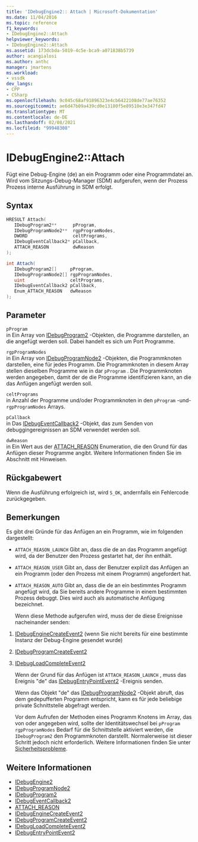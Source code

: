 ```yaml
---
title: 'IDebugEngine2:: Attach | Microsoft-Dokumentation'
ms.date: 11/04/2016
ms.topic: reference
f1_keywords:
- IDebugEngine2::Attach
helpviewer_keywords:
- IDebugEngine2::Attach
ms.assetid: 173dcbda-5019-4c5e-bca9-a071838b5739
author: acangialosi
ms.author: anthc
manager: jmartens
ms.workload:
- vssdk
dev_langs:
- CPP
- CSharp
ms.openlocfilehash: 9c045c68af91896323e4cb6422108de77ae76352
ms.sourcegitcommit: ae6d47b09a439cd0e13180f5e89510e3e347fd47
ms.translationtype: MT
ms.contentlocale: de-DE
ms.lasthandoff: 02/08/2021
ms.locfileid: "99948308"
---
```

# <a name="idebugengine2attach"></a>IDebugEngine2::Attach
Fügt eine Debug-Engine (de) an ein Programm oder eine Programmdatei an. Wird vom Sitzungs-Debug-Manager (SDM) aufgerufen, wenn der Prozess Prozess interne Ausführung in SDM erfolgt.

## <a name="syntax"></a>Syntax

```cpp
HRESULT Attach( 
   IDebugProgram2**      pProgram,
   IDebugProgramNode2**  rgpProgramNodes,
   DWORD                 celtPrograms,
   IDebugEventCallback2* pCallback,
   ATTACH_REASON         dwReason
);
```

```csharp
int Attach( 
   IDebugProgram2[]     pProgram,
   IDebugProgramNode2[] rgpProgramNodes,
   uint                 celtPrograms,
   IDebugEventCallback2 pCallback,
   Enum_ATTACH_REASON   dwReason
);
```

## <a name="parameters"></a>Parameter
`pProgram`\
in Ein Array von [IDebugProgram2](../../../extensibility/debugger/reference/idebugprogram2.md) -Objekten, die Programme darstellen, an die angefügt werden soll. Dabei handelt es sich um Port Programme.

`rgpProgramNodes`\
in Ein Array von [IDebugProgramNode2](../../../extensibility/debugger/reference/idebugprogramnode2.md) -Objekten, die Programmknoten darstellen, eine für jedes Programm. Die Programmknoten in diesem Array stellen dieselben Programme wie in dar `pProgram` . Die Programmknoten werden angegeben, damit der de die Programme identifizieren kann, an die das Anfügen angefügt werden soll.

`celtPrograms`\
in Anzahl der Programme und/oder Programmknoten in den `pProgram` -und- `rgpProgramNodes` Arrays.

`pCallback`\
in Das [IDebugEventCallback2](../../../extensibility/debugger/reference/idebugeventcallback2.md) -Objekt, das zum Senden von debuggingereignissen an SDM verwendet werden soll.

`dwReason`\
in Ein Wert aus der [ATTACH_REASON](../../../extensibility/debugger/reference/attach-reason.md) Enumeration, die den Grund für das Anfügen dieser Programme angibt. Weitere Informationen finden Sie im Abschnitt mit Hinweisen.

## <a name="return-value"></a>Rückgabewert
 Wenn die Ausführung erfolgreich ist, wird `S_OK`, andernfalls ein Fehlercode zurückgegeben.

## <a name="remarks"></a>Bemerkungen
 Es gibt drei Gründe für das Anfügen an ein Programm, wie im folgenden dargestellt:

- `ATTACH_REASON_LAUNCH` Gibt an, dass die de an das Programm angefügt wird, da der Benutzer den Prozess gestartet hat, der ihn enthält.

- `ATTACH_REASON_USER` Gibt an, dass der Benutzer explizit das Anfügen an ein Programm (oder den Prozess mit einem Programm) angefordert hat.

- `ATTACH_REASON_AUTO` Gibt an, dass die de an ein bestimmtes Programm angefügt wird, da Sie bereits andere Programme in einem bestimmten Prozess debuggt. Dies wird auch als automatische Anfügung bezeichnet.

  Wenn diese Methode aufgerufen wird, muss der de diese Ereignisse nacheinander senden:

1. [IDebugEngineCreateEvent2](../../../extensibility/debugger/reference/idebugenginecreateevent2.md) (wenn Sie nicht bereits für eine bestimmte Instanz der Debug-Engine gesendet wurde)

2. [IDebugProgramCreateEvent2](../../../extensibility/debugger/reference/idebugprogramcreateevent2.md)

3. [IDebugLoadCompleteEvent2](../../../extensibility/debugger/reference/idebugloadcompleteevent2.md)

   Wenn der Grund für das Anfügen ist `ATTACH_REASON_LAUNCH` , muss das Ereignis "de" das [IDebugEntryPointEvent2](../../../extensibility/debugger/reference/idebugentrypointevent2.md) -Ereignis senden.

   Wenn das Objekt "de" das [IDebugProgramNode2](../../../extensibility/debugger/reference/idebugprogramnode2.md) -Objekt abruft, das dem gedepufferten Programm entspricht, kann es für jede beliebige private Schnittstelle abgefragt werden.

   Vor dem Aufrufen der Methoden eines Programm Knotens im Array, das von oder angegeben wird, sollte der Identitätswechsel bei `pProgram` `rgpProgramNodes` Bedarf für die Schnittstelle aktiviert werden, die `IDebugProgram2` den Programmknoten darstellt. Normalerweise ist dieser Schritt jedoch nicht erforderlich. Weitere Informationen finden Sie unter [Sicherheitsprobleme](../../../extensibility/debugger/security-issues.md).

## <a name="see-also"></a>Weitere Informationen
- [IDebugEngine2](../../../extensibility/debugger/reference/idebugengine2.md)
- [IDebugProgramNode2](../../../extensibility/debugger/reference/idebugprogramnode2.md)
- [IDebugProgram2](../../../extensibility/debugger/reference/idebugprogram2.md)
- [IDebugEventCallback2](../../../extensibility/debugger/reference/idebugeventcallback2.md)
- [ATTACH_REASON](../../../extensibility/debugger/reference/attach-reason.md)
- [IDebugEngineCreateEvent2](../../../extensibility/debugger/reference/idebugenginecreateevent2.md)
- [IDebugProgramCreateEvent2](../../../extensibility/debugger/reference/idebugprogramcreateevent2.md)
- [IDebugLoadCompleteEvent2](../../../extensibility/debugger/reference/idebugloadcompleteevent2.md)
- [IDebugEntryPointEvent2](../../../extensibility/debugger/reference/idebugentrypointevent2.md)

